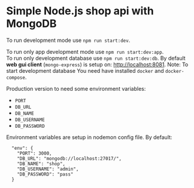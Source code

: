 # Simple Node.js shop api with MongoDB

To run development mode use `npm run start:dev`.  

To run only app development mode use `npm run start:dev:app`.  
To run only development database use `npm run start:dev:db`. By default **web gui client** (`mongo-express`) is setup on: <http://localhost:8081>. Note: To start development database You need have installed `docker` and `docker-compose`. 

Production version to need some environment variables:
  - `PORT`
  - `DB_URL`
  - `DB_NAME`
  - `DB_USERNAME`
  - `DB_PASSWORD`

Environment variables are setup in nodemon config file. By default: 
```
  "env": {
    "PORT": 3000,
    "DB_URL": "mongodb://localhost:27017/",
    "DB_NAME": "shop",
    "DB_USERNAME": "admin",
    "DB_PASSWORD": "pass"
  }
```